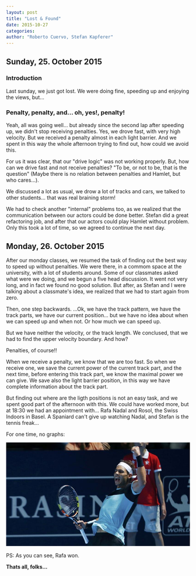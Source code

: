 ```yaml
---
layout: post
title: "Lost & Found"
date: 2015-10-27
categories:
author: "Roberto Cuervo, Stefan Kapferer"
---
```

## Sunday, 25. October 2015

### Introduction
Last sunday, we just got lost. We were doing fine, speeding up and enjoying the views, but...

### Penalty, penalty, and... oh, yes!, penalty!
Yeah, all was going well... but already since the second lap after speeding up, we didn't stop receiving penalties. Yes, we drove fast, with very high velocity. But we received a penalty almost in each light barrier. And we spent in this way the whole afternoon trying to find out, how could we avoid this.

For us it was clear, that our "drive logic" was not working properly. But, how can we drive fast and not receive penalties? "To be, or not to be, that is the question" (Maybe there is no relation between penalties and Hamlet, but who cares...).

We discussed a lot as usual, we drow a lot of tracks and cars, we talked to other students... that was real braining storm!

We had to check another "internal" problems too, as we realized that the communication between our actors could be done better. Stefan did a great refactoring job, and after that our actors could play Hamlet without problem. Only this took a lot of time, so we agreed to continue the next day.

## Monday, 26. October 2015
After our monday classes, we resumed the task of finding out the best way to speed up without penalties. We were there, in a commom space at the university, with a lot of students around. Some of our classmates asked what were we doing, and we begun a five head discussion.
It went not very long, and in fact we found no good solution.
But after, as Stefan and I were talking about a classmate's idea, we realized that we had to start again from zero.

Then, one step backwards. ...Ok, we have the track pattern, we have the track parts, we have our current position... but we have no idea about when we can speed up and when not. Or how much we can speed up.

But we have neither the velocity, or the track length. We conclused, that we had to find the upper velocity boundary. And how? 

Penalties, of course!!

When we receive a penalty, we know that we are too fast. So when we receive one, we save the current power of the current track part, and the next time, before entering this track part, we know the maximal power we can give. 
We save also the light barrier position, in this way we have complete information about the track part.

But finding out where are the ligth positions is not an easy task, and we spent good part of the afternoon with this. We could have worked more, but at 18:30 we had an appointment with... Rafa Nadal and Rosol, the Swiss Indoors in Basel. A Spaniard can't give up watching Nadal, and Stefan is the tennis freak...   

For one time, no graphs:


![Nadal after wininng Rosol](/media/nadal.jpg "Nadal after wininng Rosol") 

PS: As you can see, Rafa won.
	
**Thats all, folks...**
